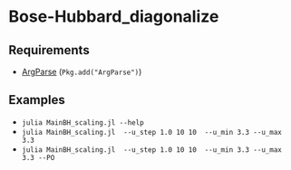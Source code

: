 # Bose-Hubbard_diagonalize

## Requirements

* [ArgParse](https://github.com/carlobaldassi/ArgParse.jl) (`Pkg.add("ArgParse")`)

## Examples

* `julia MainBH_scaling.jl --help`
* `julia MainBH_scaling.jl  --u_step 1.0 10 10  --u_min 3.3 --u_max 3.3               `
* `julia MainBH_scaling.jl  --u_step 1.0 10 10  --u_min 3.3 --u_max 3.3 --PO`


